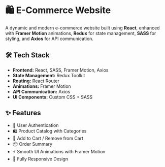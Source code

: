 # 🛍️ E-Commerce Website

A dynamic and modern e-commerce website built using **React**, enhanced with **Framer Motion** animations, **Redux** for state management, **SASS** for styling, and **Axios** for API communication.

## 🛠️ Tech Stack

- **Frontend:** React, SASS, Framer Motion, Axios
- **State Management:** Redux Toolkit
- **Routing:** React Router
- **Animations:** Framer Motion
- **API Communication:** Axios
- **UI Components:** Custom CSS + SASS

## ✨ Features

- 🔐 User Authentication
- 🛍️ Product Catalog with Categories
- 🛒 Add to Cart / Remove from Cart
- 📦 Order Summary
- ⚡ Smooth UI Animations with Framer Motion
- 📱 Fully Responsive Design



